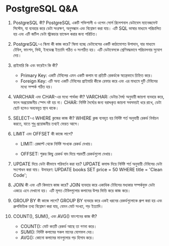 # PostgreSQL Q&A

1. PostgreSQL কী?
PostgreSQL একটি শক্তিশালী ও ওপেন সোর্স রিলেশনাল ডেটাবেস ম্যানেজমেন্ট সিস্টেম, যা ব্যবহার করে ডেটা সংরক্ষণ, অনুসন্ধান এবং বিশ্লেষণ করা যায়। এটি SQL ভাষার মাধ্যমে পরিচালিত হয় এবং এটি জটিল ডেটা স্ট্রাকচার হ্যান্ডেল করার জন্য পরিচিত।

2. PostgreSQL-এ স্কিমা কী কাজ করে?
স্কিমা হচ্ছে ডেটাবেসের একটি কাঠামোগত উপাদান, যার মাধ্যমে টেবিল, ফাংশন, ভিউ, ইনডেক্স ইত্যাদি গঠিত ও সংগঠিত হয়। এটি ডেটাবেসকে শ্রেণিবদ্ধভাবে পরিচালনার সুযোগ দেয়।

3. প্রাইমারি কি এবং ফরেইন কি কী?
    *  Primary Key: একটি টেবিলের এমন একটি কলাম যা প্রতিটি রেকর্ডকে স্বতন্ত্রভাবে চিহ্নিত করে।
    *  Foreign Key: এটি অন্য একটি টেবিলের প্রাইমারি কীকে রেফার করে এবং এর মাধ্যমে দুটি টেবিলের মধ্যে সম্পর্ক গঠিত হয়।


4. VARCHAR এবং CHAR-এর মধ্যে পার্থক্য কী?
VARCHAR: ডেটার দৈর্ঘ্য অনুযায়ী জায়গা ব্যবহার করে, ফলে অপ্রয়োজনীয় স্পেস নষ্ট হয় না।
CHAR: নির্দিষ্ট দৈর্ঘ্যের জন্য বরাদ্দকৃত জায়গা সবসময়ই ধরে রাখে, ডেটা ছোট হলেও অব্যবহৃত স্থান থাকে।

5. SELECT-এ WHERE ক্লজের কাজ কী?
WHERE ক্লজ ব্যবহৃত হয় নির্দিষ্ট শর্ত অনুযায়ী রেকর্ড নির্বাচন করতে, যাতে শুধু প্রয়োজনীয় তথ্যই ফেরত আসে।

6. LIMIT এবং OFFSET কী কাজে লাগে?

    * LIMIT: রেজাল্ট থেকে নির্দিষ্ট সংখ্যক রেকর্ড দেখায়।

    * OFFSET: শুরুর কিছু রেকর্ড বাদ দিয়ে পরবর্তী রেকর্ডগুলো দেখায়।

7. UPDATE দিয়ে ডেটা কীভাবে পরিবর্তন করা হয়?
UPDATE কমান্ড দিয়ে নির্দিষ্ট শর্ত অনুযায়ী টেবিলের ডেটা সংশোধন করা যায়।
উদাহরণ:
UPDATE books SET price = 50 WHERE title = 'Clean Code';

8. JOIN কী এবং এটি কিভাবে কাজ করে?
JOIN ব্যবহার করে একাধিক টেবিলের মধ্যকার সম্পর্কযুক্ত ডেটা একত্রে এনে দেখানো হয়। এটি মূলত টেবিলগুলোর কলামের উপর ভিত্তি করে কাজ করে।


9. GROUP BY কী কাজে লাগে?
GROUP BY ব্যবহার করে একই ধরনের রেকর্ডগুলোকে গ্রুপ করা হয় এবং গ্রুপভিত্তিক তথ্য বিশ্লেষণ করা যায়, যেমন মোট সংখ্যা, গড় ইত্যাদি।

10. COUNT(), SUM(), এবং AVG() ফাংশনের কাজ কী?

    * COUNT(): মোট কতটি রেকর্ড আছে তা গণনা করে।
    * SUM(): নির্দিষ্ট কলামের সকল মানের যোগফল দেয়।
    * AVG(): কোনো কলামের মানগুলোর গড় হিসাব করে।


